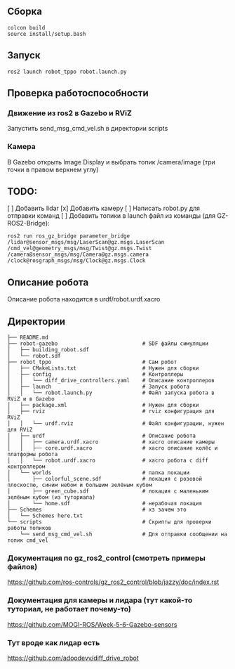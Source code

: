 ## Сборка
```
colcon build
source install/setup.bash
```
## Запуск
```
ros2 launch robot_tppo robot.launch.py
```
## Проверка работоспособности
### Движение из ros2 в Gazebo и RViZ
Запустить send_msg_cmd_vel.sh в директории scripts
### Камера
В Gazebo открыть Image Display и выбрать топик /camera/image (три точки в правом верхнем углу)

## TODO:
[ ] Добавить lidar
[x] Добавить камеру 
[ ] Написать robot.py для отправки команд
[ ] Добавить топики в launch файл из команды (для GZ-ROS2-Bridge):
```shell
ros2 run ros_gz_bridge parameter_bridge
/lidar@sensor_msgs/msg/LaserScan@gz.msgs.LaserScan
/cmd_vel@geometry_msgs/msg/Twist@gz.msgs.Twist
/camera@sensor_msgs/msg/Camera@gz.msgs.camera
/clock@rosgraph_msgs/msg/Clock@gz.msgs.Clock
```
## Описание робота 
Описание робота находится в urdf/robot.urdf.xacro
## Директории
```shell
├── README.md                            
├── robot-gazebo                           # SDF файлы симуляции
│   ├── building_robot.sdf
│   └── robot.sdf
├── robot_tppo                             # Сам робот
│   ├── CMakeLists.txt                     # Нужен для сборки
│   ├── config                             # Контроллеры
│   │   └── diff_drive_controllers.yaml    # Описание контроллеров
│   ├── launch                             # Запуск робота
│   │   └── robot.launch.py                # Файл запуска робота в RViZ и в Gazebo
│   ├── package.xml                        # Нужен для сборки
│   ├── rviz                               # rviz конфигурация для RViZ
│   │   └── urdf.rviz                      # Файл конфигурации, нужен для RViZ
│   ├── urdf                               # Описание робота 
│   │   ├── camera.urdf.xacro              # xacro описание камеры 
│   │   ├── core.urdf.xacro                # xacro описание колёс и платформы робота
│   │   └── robot.urdf.xacro               # xacro робота с diff контроллером 
│   └── worlds                             # папка локации
│       ├── colorful_scene.sdf             # локация с розовой плоскостю, синим небом и большим зелёным кубом
│       ├── green_cube.sdf                 # локация с маленьким зелёным кубом (из туториала)
│       └── home.sdf                       # нерабочая локация
├── Schemes                                # хз зачем это
│   └── Schemes here.txt
└── scripts                                # Скрипты для проверки работы топиков             
    └── send_msg_cmd_vel.sh                # Для отправки сообщении на топик cmd_vel
```
### Документация по gz_ros2_control (смотреть примеры файлов)
https://github.com/ros-controls/gz_ros2_control/blob/jazzy/doc/index.rst
### Документация для камеры и лидара (тут какой-то туториал, не работает почему-то)
https://github.com/MOGI-ROS/Week-5-6-Gazebo-sensors
### Тут вроде как лидар есть
https://github.com/adoodevv/diff_drive_robot
